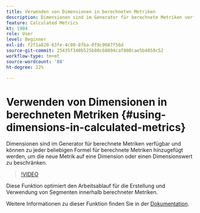 ```yaml
---
title: Verwenden von Dimensionen in berechneten Metriken
description: Dimensionen sind im Generator für berechnete Metriken verfügbar und können zu jeder beliebigen Formel für berechnete Metriken hinzugefügt werden, um die neue Metrik auf eine Dimension oder einen Dimensionswert zu beschränken.
feature: Calculated Metrics
kt: 1904
role: User
level: Beginner
exl-id: f2f1a820-63fe-4c80-8fba-0f9c9687f56d
source-git-commit: 25435f340b525b80c68094caf800cae5b4859c52
workflow-type: tm+mt
source-wordcount: '88'
ht-degree: 22%

---
```


# Verwenden von Dimensionen in berechneten Metriken {#using-dimensions-in-calculated-metrics}

Dimensionen sind im Generator für berechnete Metriken verfügbar und können zu jeder beliebigen Formel für berechnete Metriken hinzugefügt werden, um die neue Metrik auf eine Dimension oder einen Dimensionswert zu beschränken.

>[!VIDEO](https://video.tv.adobe.com/v/37463/?quality=12&learn=on&captions=ger)

Diese Funktion optimiert den Arbeitsablauf für die Erstellung und Verwendung von Segmenten innerhalb berechneter Metriken.

Weitere Informationen zu dieser Funktion finden Sie in der [Dokumentation](https://experienceleague.adobe.com/docs/analytics/components/calculated-metrics/calcmetric-workflow/cm-build-metrics.html?lang=de).
